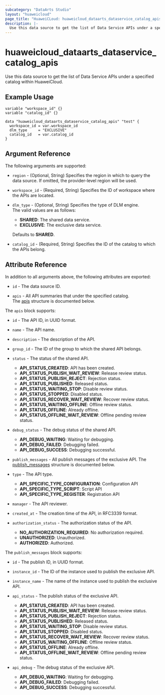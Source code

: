 ```yaml
---
subcategory: "DataArts Studio"
layout: "huaweicloud"
page_title: "HuaweiCLoud: huaweicloud_dataarts_dataservice_catalog_apis"
description: |-
  Use this data source to get the list of Data Service APIs under a specified catalog within HuaweiCloud.
---
```


# huaweicloud_dataarts_dataservice_catalog_apis

Use this data source to get the list of Data Service APIs under a specified catalog within HuaweiCloud.

## Example Usage

```hcl
variable "workspace_id" {}
variable "catalog_id" {}

data "huaweicloud_dataarts_dataservice_catalog_apis" "test" {
  workspace_id = var.workspace_id
  dlm_type     = "EXCLUSIVE"
  catalog_id   = var.catalog_id
}
```

## Argument Reference

The following arguments are supported:

* `region` - (Optional, String) Specifies the region in which to query the data source.
  If omitted, the provider-level region will be used.

* `workspace_id` - (Required, String) Specifies the ID of workspace where the APIs are located.

* `dlm_type` - (Optional, String) Specifies the type of DLM engine.  
  The valid values are as follows:
  + **SHARED**: The shared data service.
  + **EXCLUSIVE**: The exclusive data service.

  Defaults to **SHARED**.

* `catalog_id` - (Required, String) Specifies the ID of the catalog to which the APIs belong.

## Attribute Reference

In addition to all arguments above, the following attributes are exported:

* `id` - The data source ID.

* `apis` - All API summaries that under the specified catalog.  
  The [apis](#dataservice_api_summaries_under_catalog) structure is documented below.

<a name="dataservice_api_summaries_under_catalog"></a>
The `apis` block supports:

* `id` - The API ID, in UUID format.

* `name` - The API name.

* `description` - The description of the API.

* `group_id` - The ID of the group to which the shared API belongs.

* `status` - The status of the shared API.
  + **API_STATUS_CREATED**: API has been created.
  + **API_STATUS_PUBLISH_WAIT_REVIEW**: Release review status.
  + **API_STATUS_PUBLISH_REJECT**: Rejection status.
  + **API_STATUS_PUBLISHED**: Released status.
  + **API_STATUS_WAITING_STOP**: Disable review status.
  + **API_STATUS_STOPPED**: Disabled status.
  + **API_STATUS_RECOVER_WAIT_REVIEW**: Recover review status.
  + **API_STATUS_WAITING_OFFLINE**: Offline review status.
  + **API_STATUS_OFFLINE**: Already offline.
  + **API_STATUS_OFFLINE_WAIT_REVIEW**: Offline pending review status.

* `debug_status` - The debug status of the shared API.
  + **API_DEBUG_WAITING**: Waiting for debugging.
  + **API_DEBUG_FAILED**: Debugging failed.
  + **API_DEBUG_SUCCESS**: Debugging successful.

* `publish_messages` - All publish messages of the exclusive API.
  The [publish_messages](#datasource_api_publish_messages_under_catalog) structure is documented below.

* `type` - The API type.
  + **API_SPECIFIC_TYPE_CONFIGURATION**: Configuration API
  + **API_SPECIFIC_TYPE_SCRIPT**: Script API
  + **API_SPECIFIC_TYPE_REGISTER**: Registration API

* `manager` - The API reviewer.

* `created_at` - The creation time of the API, in RFC3339 format.

* `authorization_status` - The authorization status of the API.  
  + **NO_AUTHORIZATION_REQUIRED**: No authorization required.
  + **UNAUTHORIZED**: Unauthorized.
  + **AUTHORIZED**: Authorized.

<a name="datasource_api_publish_messages_under_catalog"></a>
The `publish_messages` block supports:

* `id` - The publish ID, in UUID format.

* `instance_id` - The ID of the instance used to publish the exclusive API.

* `instance_name` - The name of the instance used to publish the exclusive API.

* `api_status` - The publish status of the exclusive API.  
  + **API_STATUS_CREATED**: API has been created.
  + **API_STATUS_PUBLISH_WAIT_REVIEW**: Release review status.
  + **API_STATUS_PUBLISH_REJECT**: Rejection status.
  + **API_STATUS_PUBLISHED**: Released status.
  + **API_STATUS_WAITING_STOP**: Disable review status.
  + **API_STATUS_STOPPED**: Disabled status.
  + **API_STATUS_RECOVER_WAIT_REVIEW**: Recover review status.
  + **API_STATUS_WAITING_OFFLINE**: Offline review status.
  + **API_STATUS_OFFLINE**: Already offline.
  + **API_STATUS_OFFLINE_WAIT_REVIEW**: Offline pending review status.

* `api_debug` - The debug status of the exclusive API.
  + **API_DEBUG_WAITING**: Waiting for debugging.
  + **API_DEBUG_FAILED**: Debugging failed.
  + **API_DEBUG_SUCCESS**: Debugging successful.
